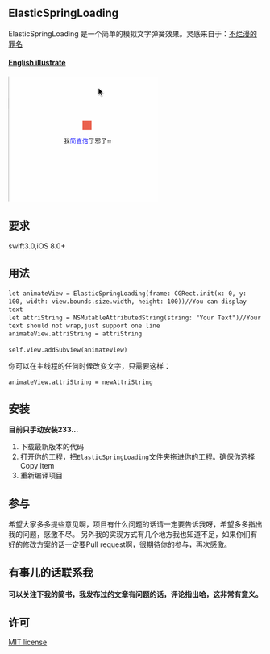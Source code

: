 ElasticSpringLoading
---

ElasticSpringLoading 是一个简单的模拟文字弹簧效果。灵感来自于：[不烂漫的罪名](http://m.zcool.com.cn/work/ZMTI1Nzk3MjA=.html)

#### [English illustrate](README.md)


![效果图](bounceBall.gif)


## 要求


swift3.0,iOS 8.0+ 


## 用法

```
let animateView = ElasticSpringLoading(frame: CGRect.init(x: 0, y: 100, width: view.bounds.size.width, height: 100))//You can display text
let attriString = NSMutableAttributedString(string: "Your Text")//Your text should not wrap,just support one line
animateView.attriString = attriString

self.view.addSubview(animateView)

```

你可以在主线程的任何时候改变文字，只需要这样：

```
animateView.attriString = newAttriString

```

## 安装

**目前只手动安装233...**

1. 下载最新版本的代码
2. 打开你的工程，把`ElasticSpringLoading`文件夹拖进你的工程。确保你选择Copy item
3. 重新编译项目


## 参与

希望大家多多提些意见啊，项目有什么问题的话请一定要告诉我呀，希望多多指出我的问题，感激不尽。
另外我的实现方式有几个地方我也知道不足，如果你们有好的修改方案的话一定要Pull request啊，很期待你的参与，再次感激。

## 有事儿的话联系我

#### 可以关注下我的简书，我发布过的文章有问题的话，评论指出哈，这非常有意义。

## 许可

[MIT license](LICENSE)








